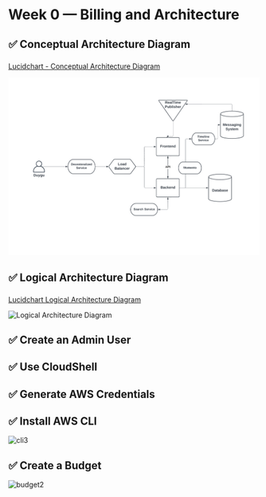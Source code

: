 # Week 0 — Billing and Architecture

## :white_check_mark:  Conceptual Architecture Diagram

###
[Lucidchart - Conceptual Architecture Diagram](https://lucid.app/lucidchart/052a28c8-7cc6-4393-8543-d7195016cca3/edit?invitationId=inv_5839f0d4-168a-4d0e-a491-4dae9fa14b12)

![Conceptual Architecture Diagram](https://github.com/dygk/aws-bootcamp-cruddur-2023/blob/4f7c0c1717ab5d7c5a46200104a1ae0dc9f04f5e/journal/assets/Cruddur-Conceptual%20Diagram.png)




## :white_check_mark:  Logical Architecture Diagram

###
[Lucidchart Logical Architecture Diagram](https://lucid.app/lucidchart/736292c9-e7f0-4bcf-ad45-6d3d1465ffd1/edit?invitationId=inv_9320dabd-dc1c-48cd-923d-a4a08c83a127)


![Logical Architecture Diagram](https://user-images.githubusercontent.com/47042467/219946741-5b5ef0de-f650-4988-ad23-28545b546d87.png)




## :white_check_mark:  Create an Admin User

## :white_check_mark:  Use CloudShell

## :white_check_mark:  Generate AWS Credentials


## :white_check_mark:  Install AWS CLI
![cli3](https://user-images.githubusercontent.com/47042467/219878360-273f547c-a90d-4f21-bc97-008f23aa4e79.png)



## :white_check_mark:  Create a Budget
![budget2](https://user-images.githubusercontent.com/47042467/219878197-1476cddd-1539-44fd-a332-47bec1c3f489.png)








